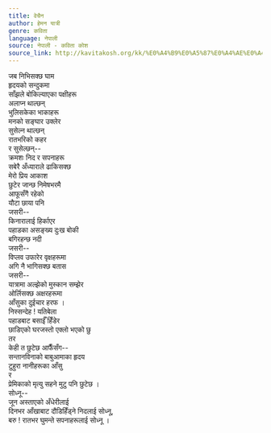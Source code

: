 ```yaml
---
title: वेचैन
author: हेमन यात्री
genre: कविता
language: नेपाली
source: नेपाली - कविता कोश
source_link: http://kavitakosh.org/kk/%E0%A4%B9%E0%A5%87%E0%A4%AE%E0%A4%A8_%E0%A4%AF%E0%A4%BE%E0%A4%A4%E0%A5%8D%E0%A4%B0%E0%A5%80
---
```


जब निभिसक्छ घाम  
हृदयको सन्दुकमा  
साँझले बोकिल्याएका पक्षीहरू  
अलाप्न थाल्छन्  
भुलिसकेका भाकाहरू  
मनको सङ्घार उक्लेर  
सुसेल्न थाल्छन्  
रातभरिको कहर  
र सुसेल्छन्--  
क्रमशः निद र सपनाहरू  
सबेरै अँध्याराले ढाकिसक्छ  
मेरो प्रिय आकाश  
छुटेर जान्छ निमेषभरमै  
आफूसँगै रहेको  
यौटा छाया पनि  
जसरी--  
किनारालाई हिर्काएर  
पहाडका असङ्ख्य दुःख बोकी  
बगिरहन्छ नदी  
जसरी--  
विप्लव उफारेर वृक्षहरूमा  
अगि नै भागिसक्छ बतास  
जसरी--  
यात्रामा अल्झेको मुस्कान सम्झेर  
ओर्लिसक्छ अक्षरहरूमा  
आँसुका दुईचार हरफ ।  
निस्सन्देह ! यतिबेला  
पहाडबाट बसाईँ हिँडेर  
छाडिएको घरजस्तो एक्लो भएको छु  
तर  
केही त छुटेछ आफैँसँग--  
सन्तानविनाको बाबुआमाका हृदय  
टुहुरा नानीहरूका आँसु  
र  
प्रेमिकाको मृत्यु सहने मुटु पनि छुटेछ ।  
सोध्नू--  
जून अस्ताएको अँधेरीलाई  
दिनभर आँखाबाट दौडिहिँड्ने निदलाई सोध्नू,  
बरु ! रातभर घुमन्ते सपनाहरूलाई सोध्नू ।
